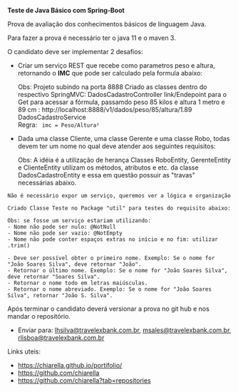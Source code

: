 **Teste de Java Básico com Spring-Boot**


Prova de avaliação dos conhecimentos básicos de linguagem Java.

Para fazer a prova é necessário ter o java 11 e o maven 3.

O candidato deve ser implementar 2 desafios:

* Criar um serviço REST que recebe como parametros peso e altura, retornando o **IMC** que pode ser calculado pela formula abaixo:
  
    Obs: Projeto subindo na porta 8888
    Criado as classes dentro do respectivo SpringMVC: 
        DadosCadastroController
            link/Endepoint para o Get para acessar a fórmula, passamdo peso 85 kilos e altura 1 metro e 89 cm : 
             http://localhost:8888/v1/dados/peso/85/altura/1.89
        DadosCadastroService    
            Regra: ` imc = Peso/Altura²`


* Dada uma classe Cliente, uma classe Gerente e uma classe Robo, todas devem ter um nome no qual deve atender aos seguintes requisitos:

    Obs: A idéia é a utilização de herança
        Classes RoboEntity, GerenteEntity e ClienteEntity utilizam os métodos, atributos e etc. da classe DadosCadastroEntity e essa em questão possuir as "travas" necessárias abaixo.

`Não é necessário expor um serviço, queremos ver a lógica e organização`

    Criado Classe Teste no Package "util" para testes do requisito abaixo:

    Obs: se fosse um serviço estariam utilizando: 
    - Nome não pode ser nulo: @NotNull 
    - Nome não pode ser vazio: @NotEmpty
    - Nome não pode conter espaços extras no início e no fim: utilizar .trim()

    - Deve ser possível obter o primeiro nome. Exemplo: Se o nome for "João Soares Silva", deve retornar "João".
    - Retornar o último nome. Exemplo: Se o nome for "João Soares Silva", deve retornar "Soares Silva".
    - Retornar o nome todo em letras maiúsculas.
    - Retornar o nome abreviado. Exemplo: Se o nome for "João Soares Silva", retornar "João S. Silva".
        
    
Após terminar o candidato deverá versionar a prova no git hub e nos mandar o repositório. 
* Enviar para: lhsilva@travelexbank.com.br, msales@travelexbank.com.br, rlisboa@travelexbank.com.br

Links uteis:
* https://chiarella.github.io/portifolio/
* https://github.com/chiarella
* https://github.com/chiarella?tab=repositories



